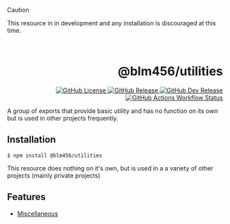 > [!CAUTION]
> This resource in in development and any installation is discouraged at this time.

<p align="center">
  <br/>
  <!-- <a href="https://authjs.dev" target="_blank"><img width="96px" src="https://authjs.dev/img/logo-sm.png" /></a> -->
  <h1 align="right">@blm456/utilities</h1>
  <p align="right">
    <a href="https://github.com/blm456/blm456-utilities/blob/release/LICENSE" target="_blank" style="underline: none;">
      <img alt="GitHub License" src="https://img.shields.io/github/license/blm456/nodejs-utilities?style=plastic&logo=Pagekit">
    </a>
    <a href="https://github.com/blm456/nodejs-utilities/releases/latest" target="_blank" style="underline: none;">
      <img alt="GitHub Release" src="https://img.shields.io/github/v/release/blm456/nodejs-utilities?sort=date&display_name=tag&style=plastic&label=latest&color=orange">
    </a>
    <a href="https://github.com/blm456/nodejs-utilities/releases/latest" target="_blank" style="underline: none;">
      <img alt="GitHub Dev Release" src="https://img.shields.io/github/v/release/blm456/nodejs-utilities?include_prereleases&sort=date&display_name=tag&style=plastic&label=dev%20build&color=blue">
    </a>
    <a href="#" style="underline: none;">
      <img alt="GitHub Actions Workflow Status" src="https://img.shields.io/github/actions/workflow/status/blm456/nodejs-utilities/version-released.yml?label=build%20status">
    </a>
  </p>
  <p align="left">A group of exports that provide basic utility and has no function on its own but is used in other projects frequently.</p>
</p>

## Installation

```
$ npm install @blm456/utilities
```

This resource does nothing on it's own, but is used in a a variety of other projects (mainly private projects)

## Features

- [Miscellaneous](docs/MISCELLANEOUS.md)
